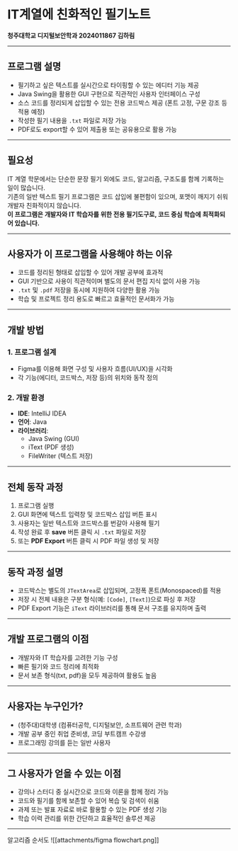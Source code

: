 # IT계열에 친화적인 필기노트

**청주대학교 디지털보안학과 2024011867 김하림**

---

##  프로그램 설명

- 필기하고 싶은 텍스트를 실시간으로 타이핑할 수 있는 에디터 기능 제공  
- Java Swing을 활용한 GUI 구현으로 직관적인 사용자 인터페이스 구성  
- 소스 코드를 정리되게 삽입할 수 있는 전용 코드박스 제공 (폰트 고정, 구문 강조 등 적용 예정)  
- 작성한 필기 내용을 `.txt` 파일로 저장 가능  
- PDF로도 export할 수 있어 제출용 또는 공유용으로 활용 가능  

---

##  필요성

IT 계열 학문에서는 단순한 문장 필기 외에도 코드, 알고리즘, 구조도를 함께 기록하는 일이 많습니다.  
기존의 일반 텍스트 필기 프로그램은 코드 삽입에 불편함이 있으며, 포맷이 깨지기 쉬워 개발자 친화적이지 않습니다.  
**이 프로그램은 개발자와 IT 학습자를 위한 전용 필기도구로, 코드 중심 학습에 최적화되어 있습니다.**

---

##  사용자가 이 프로그램을 사용해야 하는 이유

- 코드를 정리된 형태로 삽입할 수 있어 개발 공부에 효과적  
- GUI 기반으로 사용이 직관적이며 별도의 문서 편집 지식 없이 사용 가능  
- `.txt` 및 `.pdf` 저장을 동시에 지원하여 다양한 활용 가능  
- 학습 및 프로젝트 정리 용도로 빠르고 효율적인 문서화가 가능  

---

##  개발 방법

### 1. 프로그램 설계
- Figma를 이용해 화면 구성 및 사용자 흐름(UI/UX)을 시각화  
- 각 기능(에디터, 코드박스, 저장 등)의 위치와 동작 정의  

### 2. 개발 환경
- **IDE**: IntelliJ IDEA  
- **언어**: Java  
- **라이브러리**:  
  - Java Swing (GUI)  
  - iText (PDF 생성)  
  - FileWriter (텍스트 저장)

---

##  전체 동작 과정

1. 프로그램 실행  
2. GUI 화면에 텍스트 입력창 및 코드박스 삽입 버튼 표시  
3. 사용자는 일반 텍스트와 코드박스를 번갈아 사용해 필기  
4. 작성 완료 후 **save** 버튼 클릭 시 `.txt` 파일로 저장  
5. 또는 **PDF Export** 버튼 클릭 시 PDF 파일 생성 및 저장  

---

##  동작 과정 설명

- 코드박스는 별도의 `JTextArea`로 삽입되며, 고정폭 폰트(Monospaced)를 적용  
- 저장 시 전체 내용은 구분 형식(예: `[Code]`, `[Text]`)으로 파싱 후 저장  
- PDF Export 기능은 `iText` 라이브러리를 통해 문서 구조를 유지하며 출력  

---

##  개발 프로그램의 이점

- 개발자와 IT 학습자를 고려한 기능 구성  
- 빠른 필기와 코드 정리에 최적화  
- 문서 보존 형식(txt, pdf)을 모두 제공하여 활용도 높음   

---

##  사용자는 누구인가?

- (청주대)대학생 (컴퓨터공학, 디지털보안, 소프트웨어 관련 학과)  
- 개발 공부 중인 취업 준비생, 코딩 부트캠프 수강생  
- 프로그래밍 강의를 듣는 일반 사용자  

---

##  그 사용자가 얻을 수 있는 이점

- 강의나 스터디 중 실시간으로 코드와 이론을 함께 정리 가능  
- 코드와 필기를 함께 보존할 수 있어 복습 및 검색이 쉬움  
- 과제 또는 발표 자료로 바로 활용할 수 있는 PDF 생성 기능  
- 학습 이력 관리를 위한 간단하고 효율적인 솔루션 제공  

---


알고리즘 순서도
![[attachments/figma flowchart.png]]